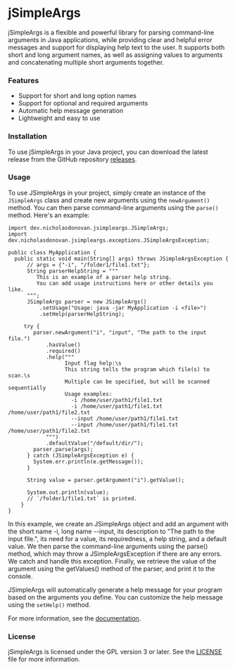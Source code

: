 
# jSimpleArgs
jSimpleArgs is a flexible and powerful library for parsing command-line arguments in Java applications, while providing clear and helpful error messages and support for displaying help text to the user. It supports both short and long argument names, as well as assigning values to arguments and concatenating multiple short arguments together.

### Features
-   Support for short and long option names
-   Support for optional and required arguments
-   Automatic help message generation
-   Lightweight and easy to use

### Installation
To use jSimpleArgs in your Java project, you can download the latest release from the GitHub repository [releases](https://github.com/nick-donovan/jsimpleargs/releases).

### Usage
To use JSimpleArgs in your project, simply create an instance of the `JSimpleArgs` class and create new arguments using the `newArgument()` method. You can then parse command-line arguments using the `parse()` method. Here's an example:

    import dev.nicholasdonovan.jsimpleargs.JSimpleArgs;
    import dev.nicholasdonovan.jsimpleargs.exceptions.JSimpleArgsException;
    
    public class MyApplication {
      public static void main(String[] args) throws JSimpleArgsException {  
	      // args = {"-i", "/folder1/file1.txt"};  
	      String parserHelpString = """  
		     This is an example of a parser help string. 
		     You can add usage instructions here or other details you like. 
	      """;  
	      JSimpleArgs parser = new JSimpleArgs()
		      .setUsage("Usage: java -jar MyApplication -i <file>")
		      .setHelp(parserHelpString);  
	      
	     try {  
	        parser.newArgument("i", "input", "The path to the input file.")  
	            .hasValue()  
	            .required()  
	            .help("""  
                      Input flag help:\s  
                      This string tells the program which file(s) to scan.\s  
                      Multiple can be specified, but will be scanned sequentially 
                      Usage examples:
                        -i /home/user/path1/file1.txt 
                        -i /home/user/path1/file1.txt /home/user/path1/file2.txt 
                        --input /home/user/path1/file1.txt 
                        --input /home/user/path1/file1.txt /home/user/path1/file2.txt 
	            """)  
	            .defaultValue("/default/dir/");  
	        parser.parse(args);  
	      } catch (JSimpleArgsException e) {  
	        System.err.println(e.getMessage());  
	      }  
	      
	      String value = parser.getArgument("i").getValue();  
	      
	      System.out.println(value);  
	      // `/folder1/file1.txt` is printed.  
	    }
    }

In this example, we create an JSimpleArgs object and add an argument with the short name -i, long name --input, its description to "The path to the input file.", its need for a value, its requiredness, a help string, and a default value. We then parse the command-line arguments using the parse() method, which may throw a JSimpleArgsException if there are any errors. We catch and handle this exception. Finally, we retrieve the value of the argument using the getValues() method of the parser, and print it to the console.

JSimpleArgs will automatically generate a help message for your program based on the arguments you define. You can customize the help message using the `setHelp()` method.

For more information, see the [documentation](https://github.com/nick-donovan/jsimpleargs/wiki).

### License
jSimpleArgs is licensed under the GPL version 3 or later. See the [LICENSE](https://github.com/nick-donovan/jsimpleargs/blob/main/LICENSE) file for more information.

